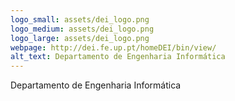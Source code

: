 ```yaml
---
logo_small: assets/dei_logo.png
logo_medium: assets/dei_logo.png
logo_large: assets/dei_logo.png
webpage: http://dei.fe.up.pt/homeDEI/bin/view/
alt_text: Departamento de Engenharia Informática
---
```


Departamento de Engenharia Informática
